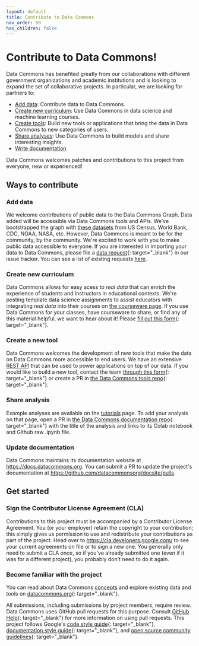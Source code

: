 ```yaml
---
layout: default
title: Contribute to Data Commons
nav_order: 80
has_children: false
---
```


# Contribute to Data Commons!

Data Commons has benefited greatly from our collaborations with different government organizations and academic institutions and is looking to expand the set of collaborative projects. In particular, we are looking for partners to:

- [Add data](#add-data): Contribute data to Data Commons.
- [Create new curriculum](#create-new-curriculum): Use Data Commons in data science and machine learning courses.
- [Create tools](#creating-a-new-tool): Build new tools or applications that bring the data in Data Commons to new categories of users.
- [Share analyses](#sharing-analysis): Use Data Commons to build models and share interesting insights.
- [Write documentation](#updating-documentation)

Data Commons welcomes patches and contributions to this project from everyone, new or experienced!

## Ways to contribute

### Add data

We welcome contributions of public data to the Data Commons Graph. Data added will be accessible via Data Commons tools and APIs. We’ve bootstrapped the graph with [these datasets](/datasets) from US Census, World Bank, CDC, NOAA, NASA, etc. However, Data Commons is meant to be for the community, by the community. We're excited to work with you to make public data accessible to everyone. If you are interested in importing your data to Data Commons, please file a [data request](https://issuetracker.google.com/issues/new?component=1660823&template=2053232){: target="_blank"} in our issue tracker. You can see a list of existing requests [here](https://issuetracker.google.com/issues?q=componentid:1660823%2B).

### Create new curriculum

Data Commons allows for easy acess to _real data_ that can enrich the experience of students and instructors in educational contexts. We're posting template data science assignments to assist educators with integrating _real data_ into their courses on [the courseware page](/courseware). If you use Data Commons for your classes, have courseware to share, or find any of this material helpful, we want to hear about it! Please [fill out this form](https://docs.google.com/forms/d/e/1FAIpQLSeVCR95YOZ56ABsPwdH1tPAjjIeVDtisLF-8oDYlOxYmNZ7LQ/viewform?resourcekey=0-yJ9nT9ST-TfoKNtmGIws-g){: target="_blank"}.

### Create a new tool

Data Commons welcomes the development of new tools that make the data on Data Commons more accessible to end users. We have an extensive [REST API](/api/rest/v2) that can be used to power applications on top of our data. If you would like to build a new tool, contact the team [through this form](https://docs.google.com/forms/d/e/1FAIpQLSeVCR95YOZ56ABsPwdH1tPAjjIeVDtisLF-8oDYlOxYmNZ7LQ/viewform){: target="_blank"} or create a PR in [the Data Commons tools repo](https://github.com/datacommonsorg/tools){: target="_blank"}.

### Share analysis

Example analyses are available on the [tutorials](/api/python/tutorials.html) page. To add your analysis on that page, open a PR in [the Data Commons documentation repo](https://github.com/datacommonsorg/docsite/pulls){: target="_blank"} with the title of the analysis and links to its Colab notebook and Github raw .ipynb file.

### Update documentation

Data Commons maintains its documentation website at <https://docs.datacommons.org>. You can submit a PR to update the project's documentation at <https://github.com/datacommonsorg/docsite/pulls>.

## Get started

### Sign the Contributor License Agreement (CLA)

Contributions to this project must be accompanied by a Contributor License
Agreement. You (or your employer) retain the copyright to your contribution;
this simply gives us permission to use and redistribute your contributions as
part of the project. Head over to <https://cla.developers.google.com/> to see
your current agreements on file or to sign a new one.
You generally only need to submit a CLA once, so if you've already submitted one
(even if it was for a different project), you probably don't need to do it
again.

### Become familiar with the project

You can read about Data Commons [concepts](/data_model.html) and explore existing data
and tools on [datacommons.org](https://datacommons.org/){: target="_blank"}.

All submissions, including submissions by project members, require review. Data Commons
uses GitHub pull requests for this purpose. Consult
[GitHub Help](https://help.github.com/articles/about-pull-requests/){: target="_blank"} for more
information on using pull requests.
This project follows Google's [code style guide](https://google.github.io/styleguide/){: target="_blank"}, [documentation style guide](https://developers.google.com/style){: target="_blank"}, and [open source community guidelines](https://opensource.google/conduct/){: target="_blank"}.